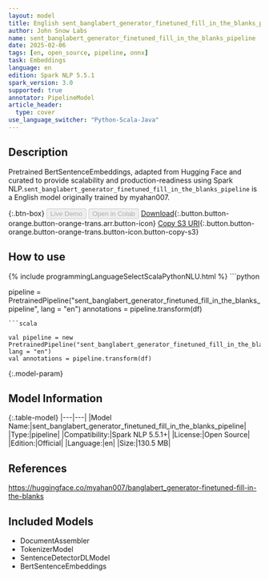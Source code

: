 ```yaml
---
layout: model
title: English sent_banglabert_generator_finetuned_fill_in_the_blanks_pipeline pipeline BertSentenceEmbeddings from myahan007
author: John Snow Labs
name: sent_banglabert_generator_finetuned_fill_in_the_blanks_pipeline
date: 2025-02-06
tags: [en, open_source, pipeline, onnx]
task: Embeddings
language: en
edition: Spark NLP 5.5.1
spark_version: 3.0
supported: true
annotator: PipelineModel
article_header:
  type: cover
use_language_switcher: "Python-Scala-Java"
---
```


## Description

Pretrained BertSentenceEmbeddings, adapted from Hugging Face and curated to provide scalability and production-readiness using Spark NLP.`sent_banglabert_generator_finetuned_fill_in_the_blanks_pipeline` is a English model originally trained by myahan007.

{:.btn-box}
<button class="button button-orange" disabled>Live Demo</button>
<button class="button button-orange" disabled>Open in Colab</button>
[Download](https://s3.amazonaws.com/auxdata.johnsnowlabs.com/public/models/sent_banglabert_generator_finetuned_fill_in_the_blanks_pipeline_en_5.5.1_3.0_1738839802887.zip){:.button.button-orange.button-orange-trans.arr.button-icon}
[Copy S3 URI](s3://auxdata.johnsnowlabs.com/public/models/sent_banglabert_generator_finetuned_fill_in_the_blanks_pipeline_en_5.5.1_3.0_1738839802887.zip){:.button.button-orange.button-orange-trans.button-icon.button-copy-s3}

## How to use



<div class="tabs-box" markdown="1">
{% include programmingLanguageSelectScalaPythonNLU.html %}
```python

pipeline = PretrainedPipeline("sent_banglabert_generator_finetuned_fill_in_the_blanks_pipeline", lang = "en")
annotations =  pipeline.transform(df)   

```
```scala

val pipeline = new PretrainedPipeline("sent_banglabert_generator_finetuned_fill_in_the_blanks_pipeline", lang = "en")
val annotations = pipeline.transform(df)

```
</div>

{:.model-param}
## Model Information

{:.table-model}
|---|---|
|Model Name:|sent_banglabert_generator_finetuned_fill_in_the_blanks_pipeline|
|Type:|pipeline|
|Compatibility:|Spark NLP 5.5.1+|
|License:|Open Source|
|Edition:|Official|
|Language:|en|
|Size:|130.5 MB|

## References

https://huggingface.co/myahan007/banglabert_generator-finetuned-fill-in-the-blanks

## Included Models

- DocumentAssembler
- TokenizerModel
- SentenceDetectorDLModel
- BertSentenceEmbeddings